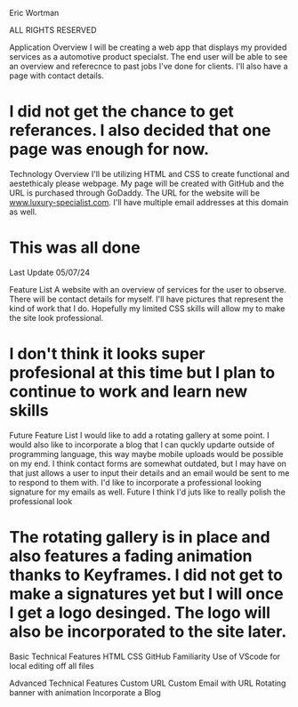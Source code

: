 Eric Wortman

ALL RIGHTS RESERVED

Application Overview
I will be creating a web app that displays my provided services as a automotive product specialst. The end user will be able to see an overview and referecnce to past jobs I've done for clients. I'll also have a page with contact details.
# I did not get the chance to get referances. I also decided that one page was enough for now.

Technology Overview
I'll be utilizing HTML and CSS to create functional and aestethicaly please webpage. My page will be created with GitHub and the URL is purchased through GoDaddy. The URL for the website will be www.luxury-specialist.com. I'll have multiple email addresses at this domain as well.
# This was all done

Last Update
05/07/24

Feature List
A website with an overview of services for the user to observe. There will be contact details for myself. I'll have pictures that represent the kind of work that I do. Hopefully my limited CSS skills will allow my to make the site look professional.
# I don't think it looks super profesional at this time but I plan to continue to work and learn new skills

Future Feature List
I would like to add a rotating gallery at some point. I would also like to incorporate a blog that I can quckly updarte outside of programming language, this way maybe mobile uploads would be possible on my end. I think contact forms are somewhat outdated, but I may have on that just allows a user to input their details and an email would be sent to me to respond to them with. I'd like to incorporate a professional looking signature for my emails as well. Future I think I'd juts like to really polish the professional look
# The rotating gallery is in place and also features a fading animation thanks to Keyframes. I did not get to make a signatures yet but I will once I get a logo desinged. The logo will also be incorporated to the site later.

Basic Technical Features
HTML
CSS
GitHub Familiarity
Use of VScode for local editing off all files

Advanced Technical Features
Custom URL
Custom Email with URL
Rotating banner with animation
Incorporate a Blog
